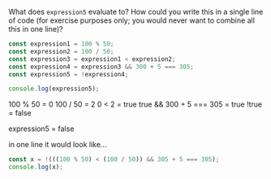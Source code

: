 What does `expression5` evaluate to?  How could you write this in a single line of code (for exercise purposes only; you would never want to combine all this in one line)?

```javascript
const expression1 = 100 % 50;
const expression2 = 100 / 50;
const expression3 = expression1 < expression2;
const expression4 = expression3 && 300 + 5 === 305;
const expression5 = !expression4;

console.log(expression5);
```

100 % 50  = 0
100 / 50 = 2
0 < 2 = true
true && 300 + 5 === 305 = true
!true = false

expression5 = false

in one line it would look like...
```javascript
const x = !(((100 % 50) < (100 / 50)) && 305 + 5 === 305);
console.log(x);
```